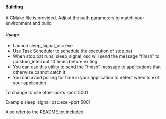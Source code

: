 #### Building
A CMake file is provided. Adjust the path parameters to match your environment and build

#### Usage
* Launch sleep_signal_osc.exe
* Use Task Scheduler to schedule the execution of stop.bat
* When stop.bat runs, sleep_signal_osc will send the message "finish" to /custom_interrupt 10 times before exiting
* You can use this utility to send the "finish" message to applications that otherwise cannot catch it
* You can avoid polling for time in your application to detect when to exit your application

To change to use other ports
-port 5001

Example
sleep_signal_osc.exe -port 5001

Also refer to the README.txt included
